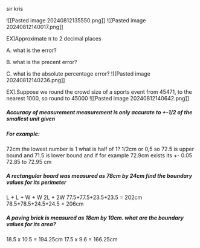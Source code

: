sir kris

![[Pasted image 20240812135550.png]]
![[Pasted image 20240812140017.png]]

EX]Approximate π to 2 decimal places

A. what is the error?

B. what is the precent error?

C. what is the absolute percentage error?
![[Pasted image 20240812140236.png]]

EX].Suppose we round the crowd size of a sports event from 45471, to the nearest 1000, so round to 45000
![[Pasted image 20240812140642.png]]


##### **Accuracy of measurement measurement is only accurate to +-1/2 of the smallest unit given**
##### **For example:**
72cm the lowest number is 1 what is half of 1? 1/2cm or 0,5
so 72.5 is upper bound and 71.5 is lower bound and if for example
72.9cm exists its +- 0.05
72.85 to 72.95 cm

##### **A rectangular board was measured as 78cm by 24cm find the boundary values for its perimeter**
L + L + W + W
2L + 2W
77.5+77.5+23.5+23.5 = 202cm
78.5+78.5+24.5+24.5 = 206cm

##### **A paving brick is measured as 18cm by 10cm. what are the boundary values for its area?**
18.5 x 10.5 = 194.25cm
17.5 x 9.6 = 166.25cm
